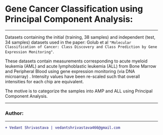# Gene Cancer Classification using Principal Component Analysis:
____________________________________________________________________________________________________________________________________
Datasets containing the initial (training, 38 samples) and independent (test, 34 samples) datasets used in the paper: Golub et al `"Molecular Classification of Cancer: Class Discovery and Class Prediction by Gene Expression Monitoring"`.  

These datasets contain measurements corresponding to acute myeloid leukemia (AML) and acute lymphoblastic leukemia (ALL) from Bone Marrow and Peripheral Blood using gene expression monitoring (via DNA microarray) . Intensity values have been re-scaled such that overall intensities for each chip are equivalent.

The motive is to categorize the samples into AMP and ALL using Principal Component Analysis.
___________________________________________________________________________________________________________________________________
### Author:
----------------------------------
```diff
+ Vedant Shrivastava | vedantshrivastava466@gmail.com
```
